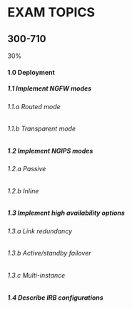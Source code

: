 # EXAM TOPICS
## 300-710

30%
#### 1.0 Deployment
##### 1.1 Implement NGFW modes
###### 1.1.a Routed mode
###### 1.1.b Transparent mode
##### 1.2 Implement NGIPS modes
###### 1.2.a Passive
###### 1.2.b Inline
##### 1.3 Implement high availability options
###### 1.3.a Link redundancy
###### 1.3.b Active/standby failover
###### 1.3.c Multi-instance
##### 1.4 Describe IRB configurations
